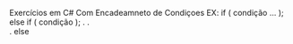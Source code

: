 Exercícios em C# Com Encadeamneto de Condiçoes 
EX: if ( condição ... );
     else if ( condição );
      .
      .  
      .
      else  
